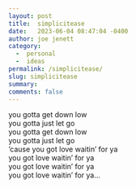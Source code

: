 ```yaml
---
layout: post
title:  simplicitease
date:   2023-06-04 08:47:04 -0400
author: joe jenett
category:
  -  personal
  -  ideas
permalink: /simplicitease/
slug: simplicitease
summary: 
comments: false
---
```

you gotta get down low<br>
you gotta just let go<br>
you gotta get down low<br>
you gotta just let go<br>
’cause you got love waitin’ for ya<br>
you got love waitin’ for ya<br>
you got love waitin’ for ya<br>
you got love waitin’ for ya...


<a href="https://brid.gy/publish/mastodon"></a>